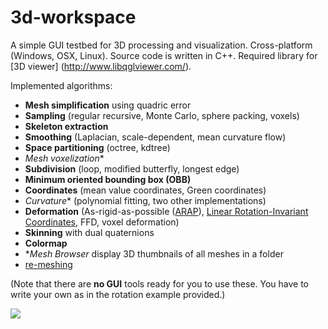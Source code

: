 # 3d-workspace
A simple GUI testbed for 3D processing and visualization. Cross-platform (Windows, OSX, Linux). Source code is written in C++. Required library for [3D viewer] (http://www.libqglviewer.com/).

Implemented algorithms:
  * **Mesh simplification** using quadric error
  * **Sampling** (regular recursive, Monte Carlo, sphere packing, voxels)
  * **Skeleton extraction**
  * **Smoothing** (Laplacian, scale-dependent, mean curvature flow)
  * **Space partitioning** (octree, kdtree)
  * *Mesh voxelization**
  * **Subdivision** (loop, modified butterfly, longest edge)
  * **Minimum oriented bounding box (OBB)**
  * **Coordinates** (mean value coordinates, Green coordinates)
  * *Curvature** (polynomial fitting, two other implementations)
  * **Deformation** (As-rigid-as-possible ([ARAP](http://www.youtube.com/watch?v=owTuTyz41mM )), [Linear Rotation-Invariant Coordinates](http://www.youtube.com/watch?v=bdRzRW5G3HA), FFD, voxel deformation)
  * **Skinning** with dual quaternions
  * **Colormap**
  * **Mesh Browser* display 3D thumbnails of all meshes in a folder
  * [re-meshing](http://dl.acm.org/citation.cfm?id=1057457)

(Note that there are **no GUI** tools ready for you to use these. You have to write your own as in the rotation example provided.)

![](http://www.cs.sfu.ca/~iaa7/personal/3d-workspace.png)
